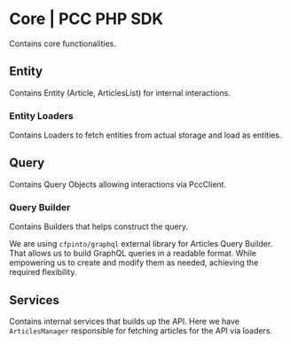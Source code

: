 # Core | PCC PHP SDK

Contains core functionalities.

## Entity

Contains Entity (Article, ArticlesList) for internal interactions. 

### Entity Loaders

Contains Loaders to fetch entities from actual storage and load as entities.

## Query

Contains Query Objects allowing interactions via PccClient.

### Query Builder

Contains Builders that helps construct the query.

We are using `cfpinto/graphql` external library for Articles Query Builder. That allows us to build GraphQL queries in a
readable format. While empowering us to create and modify them as needed, achieving the required flexibility. 

## Services

Contains internal services that builds up the API. Here we have `ArticlesManager` responsible for fetching articles
for the API via loaders.
